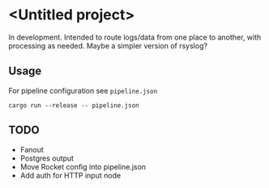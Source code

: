 # \<Untitled project\>

In development. Intended to route logs/data from one place to another, with processing as needed. Maybe a simpler version of rsyslog?

## Usage

For pipeline configuration see `pipeline.json`

```
cargo run --release -- pipeline.json
```

## TODO 

* Fanout
* Postgres output
* Move Rocket config into pipeline.json
* Add auth for HTTP input node
